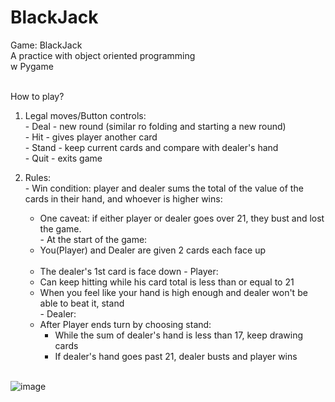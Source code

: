 # BlackJack
Game: BlackJack<br>
A practice with object oriented programming<br>
w Pygame<br><br>

How to play?<br>
1. Legal moves/Button controls:<br>
  <t>- Deal - new round (similar ro folding and starting a new round)<br>
  <t>- Hit - gives player another card<br>
  <t>- Stand - keep current cards and compare with dealer's hand<br>
  <t>- Quit - exits game<br>

2. Rules:<br>
  <t>- Win condition: player and dealer sums the total of the value of the cards in their hand, and whoever is higher wins:<br>
    - One caveat: if either player or dealer goes over 21, they bust and lost the game.<br>
  <t>- At the start of the game:<br>
    -  You(Player) and Dealer are given 2 cards each face up<br><br>
    -  The dealer's 1st card is face down
  <t>- Player:<br>
    - Can keep hitting while his card total is less than or equal to 21<br>
    - When you feel like your hand is high enough and dealer won't be able to beat it, stand<br>
  <t>- Dealer:<br>
    - After Player ends turn by choosing stand:<br>
      - While the sum of dealer's hand is less than 17, keep drawing cards<br>
      - If dealer's hand goes past 21, dealer busts and player wins<br><br>
  
![image](https://user-images.githubusercontent.com/98131995/210928293-96b418be-0669-434d-ba6c-15770412aef2.png)<br><br>
